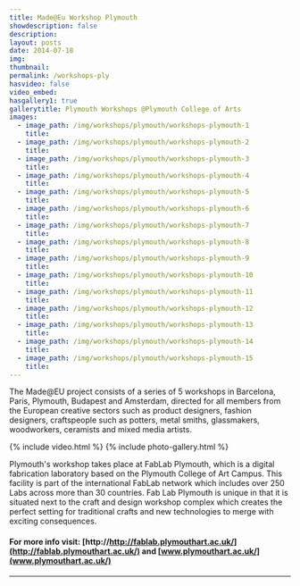 ```yaml
---
title: Made@Eu Workshop Plymouth
showdescription: false
description: 
layout: posts
date: 2014-07-18
img: 
thumbnail: 
permalink: /workshops-ply
hasvideo: false
video_embed: 
hasgallery1: true   
gallerytitle: Plymouth Workshops @Plymouth College of Arts  
images:
  - image_path: /img/workshops/plymouth/workshops-plymouth-1
    title: 
  - image_path: /img/workshops/plymouth/workshops-plymouth-2
    title:
  - image_path: /img/workshops/plymouth/workshops-plymouth-3
    title:
  - image_path: /img/workshops/plymouth/workshops-plymouth-4
    title:
  - image_path: /img/workshops/plymouth/workshops-plymouth-5
    title:
  - image_path: /img/workshops/plymouth/workshops-plymouth-6
    title:
  - image_path: /img/workshops/plymouth/workshops-plymouth-7
    title:
  - image_path: /img/workshops/plymouth/workshops-plymouth-8
    title:
  - image_path: /img/workshops/plymouth/workshops-plymouth-9
    title:
  - image_path: /img/workshops/plymouth/workshops-plymouth-10
    title:
  - image_path: /img/workshops/plymouth/workshops-plymouth-11
    title:
  - image_path: /img/workshops/plymouth/workshops-plymouth-12
    title:
  - image_path: /img/workshops/plymouth/workshops-plymouth-13
    title:
  - image_path: /img/workshops/plymouth/workshops-plymouth-14
    title:
  - image_path: /img/workshops/plymouth/workshops-plymouth-15
    title:
---
```



The Made@EU project consists of a series of 5 workshops in Barcelona, Paris, Plymouth, Budapest and Amsterdam, directed for all members from the European creative sectors such as product designers, fashion designers, craftspeople such as potters, metal smiths, glassmakers, woodworkers, ceramists and mixed media artists.


{% include video.html %}
{% include photo-gallery.html %}


Plymouth's workshop takes place at FabLab Plymouth, which is a digital fabrication laboratory based on the Plymouth College of Art Campus. This facility is part of the international FabLab network which includes over 250 Labs across more than 30 countries. Fab Lab Plymouth is unique in that it is situated next to the craft and design workshop complex which creates the perfect setting for traditional crafts and new technologies to merge with exciting consequences. 


#### For more info visit: [http://http://fablab.plymouthart.ac.uk/](http://fablab.plymouthart.ac.uk/) and [www.plymouthart.ac.uk/](www.plymouthart.ac.uk/)





-------
